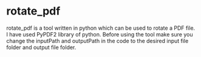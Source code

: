 # rotate_pdf
rotate_pdf is a tool written in python which can be used to rotate a PDF file.
I have used PyPDF2 library of python.
Before using the tool make sure you change the inputPath and outputPath in the code to the desired input file folder and output file folder.
